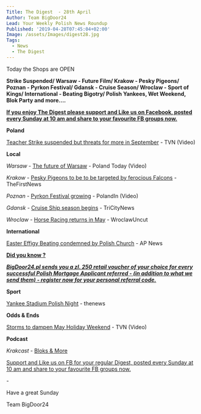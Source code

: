 ```yaml
---
Title: The Digest  - 28th April
Author: Team BigDoor24
Lead: Your Weekly Polish News Roundup
Published: '2019-04-28T07:45:04+02:00'
Image: /assets/Images/digest28.jpg
Tags:
  - News
  - The Digest
---
```

Today the Shops are OPEN

**Strike Suspended/ Warsaw - Future Film/ Krakow - Pesky Pigeons/ Poznan - Pyrkon Festival/ Gdansk - Cruise Season/ Wroclaw - Sport of Kings/ International - Beating Bigotry/ Polish Yankees, Wet Weekend, Blok Party and more....**

[**If you enjoy The Digest please support and Like us on Facebook, posted every Sunday at 10 am and share to your favourite FB groups now.**](https://www.facebook.com/bigdoor24/)

<div class="sharethis-inline-share-buttons"></div>

**Poland**

[Teacher Strike suspended but threats for more in September](https://www.tvn24.pl/tvn24-news-in-english,157,m/strike-of-polish-teachers-suspended-wider-walkout-possible-in-september,930731.html) - TVN (Video)

**Local**

_Warsaw_ -  [The future of Warsaw](https://poland-today.pl/future-of-warsaw-film/) - Poland Today (Video)

_Krakow_ -   [Pesky Pigeons to be to be targeted by ferocious Falcons](https://www.thefirstnews.com/article/plans-to-introduce-bird-of-prey-to-scare-off-krakow-pigeons-ruffles-feathers-with-bird-lovers-5691) - TheFirstNews

_Poznan_ - [Pyrkon Festival growing](https://polandin.com/42393574/fantasy-and-scifi-fans-gather-at-pyrkon-convention) - PolandIn (Video)

_Gdansk_ -   [Cruise Ship season begins](https://tricitynews.pl/tricity-opens-the-2019-cruise-ships-season/) - TriCityNews

_Wroclaw_ - [Horse Racing returns in May](http://wroclawuncut.com/2019/04/23/horse-racing-returns-to-wroclaw-this-weekend/) - WroclawUncut

**International**

[Easter Effigy Beating condemned by Polish Church](https://www.apnews.com/2499a84a203e4960b9a64cc049cf5b26) - AP News

[**Did you know ?**](https://bigdoor24.pl/)

[_**BigDoor24.pl sends you a zl. 250 retail voucher of your choice for every successful Polish Mortgage Applicant referred - (in addition to what we send them) - register now for your personal referral code.**_](https://bigdoor24.pl/)

**Sport**

[Yankee Stadium Polish Night](http://thenews.pl/1/5/Artykul/417285,Polish-Night-at-Yankee-Stadium-in-New-York) - thenews

**Odds & Ends**

[Storms to dampen May Holiday Weekend](https://www.tvn24.pl/tvn24-news-in-english,157,m/poles-are-resting-as-the-long-may-weekend-has-begun,931021.html) - TVN (Video)

**Podcast**

_Krakcast_ - [Bloks & More](https://www.krakcast.pl/e/krakcast-%E2%80%93-news-1555931757/)

[Support and Like us on FB for your regular Digest, posted every Sunday at 10 am and share to your favourite FB groups now.](https://www.facebook.com/bigdoor24/)

<div class="sharethis-inline-share-buttons"></div>

\-

Have a great Sunday

Team BigDoor24
